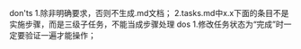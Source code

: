don'ts
1.除非明确要求，否则不生成.md文档；
2.tasks.md中x.x下面的条目不是实施步骤，而是三级子任务，不能当成步骤处理
dos
1.修改任务状态为“完成”时一定要验证一遍才能操作；